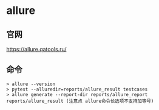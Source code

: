 # allure

## 官网

https://allure.qatools.ru/

## 命令

```
> allure --version
> pytest --alluredir=reports/allure_result testcases
> allure generate --report-dir reports/allure_report reports/allure_result (注意点 allure命令长选项不支持加等号)
```